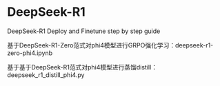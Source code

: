 # DeepSeek-R1
DeepSeek-R1 Deploy and Finetune step by step guide

基于DeepSeek-R1-Zero范式对phi4模型进行GRPO强化学习：deepseek-r1-zero-phi4.ipynb

基于基于DeepSeek-R1范式对phi4模型进行蒸馏distill：deepseek_r1_distill_phi4.py


